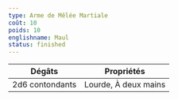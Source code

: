 ```yaml
---
type: Arme de Mêlée Martiale
coût: 10
poids: 10
englishname: Maul
status: finished
---
```


| Dégâts          | Propriétés           |
| --------------- | -------------------- |
| 2d6 contondants | Lourde, À deux mains |